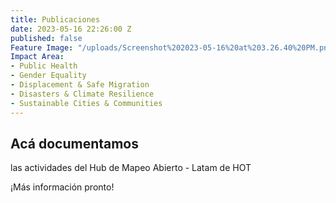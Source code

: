 ```yaml
---
title: Publicaciones
date: 2023-05-16 22:26:00 Z
published: false
Feature Image: "/uploads/Screenshot%202023-05-16%20at%203.26.40%20PM.png"
Impact Area:
- Public Health
- Gender Equality
- Displacement & Safe Migration
- Disasters & Climate Resilience
- Sustainable Cities & Communities
---
```


## Acá documentamos
las actividades del Hub de Mapeo Abierto - Latam de HOT

¡Más información pronto!